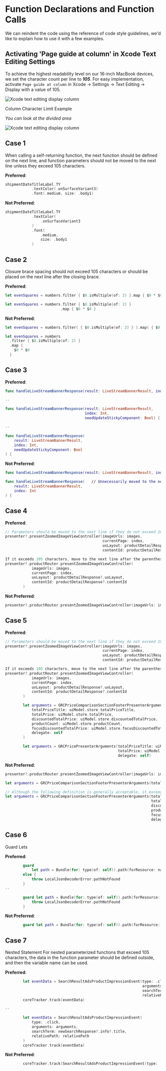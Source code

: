 
# Function Declarations and Function Calls

We can reindent the code using the reference of code style guidelines, we'd like to explain how to use it with a few examples.

## Activating 'Page guide at column' in Xcode Text Editing Settings

To achieve the highest readability level on our 16-inch MacBook devices, we set the character count per line to ***105***. For easy implementation, activate `Page guide at column` in Xcode -> Settings -> Text Editing -> Display with a value of 105.


![Xcode text editing display column](screens/text-editing-display-column.png)

Column Character Limit Example

*You can look at the divided area*

![Xcode text editing display column](screens/example-of-column-character-limit.png)

## Case 1

When calling a self-returning function, the next function should be defined on the next line, and function parameters should not be moved to the next line unless they exceed 105 characters.

**Preferred**:
```swift
shipmentDateTitleLabel.TY
            .textColor(.onSurfaceVariant3)
            .font(.medium, size: .body1)
```

**Not Preferred**:
```swift
shipmentDateTitleLabel.TY
            .textColor(
                .onSurfaceVariant3
            )
            .font(
                .medium,
                size: .body1
            )
```

## Case 2

Closure brace spacing should not exceed 105 characters or should be placed on the next line after the closing brace.

**Preferred**:
```swift
let evenSquares = numbers.filter { $0.isMultiple(of: 2) }.map { $0 * $0 }

let evenSquares = numbers.filter { $0.isMultiple(of: 2) }
                         .map { $0 * $0 }
```

**Not Preferred**:
```swift
let evenSquares = numbers.filter( { $0.isMultiple(of: 2) } ).map( { $0 * $0 } ).compactMap( { $0 * $0 } ).filter( { $0.isMultiple(of: 2) } )

let evenSquares = numbers
  .filter { $0.isMultiple(of: 2) }
  .map {
    $0 * $0
  }
```

## Case 3

**Preferred**:
```swift
func handleLiveStreamBannerResponse(result: LiveStreamBannerResult, index: Int, needUpdate: Bool) { // Does not exceed 105 characters

--

func handleLiveStreamBannerResponse(result: LiveStreamBannerResult, 
                                    index: Int,
                                    needUpdateStickyComponent: Bool) {

--

func handleLiveStreamBannerResponse(
    result: LiveStreamBannerResult,
    index: Int,
    needUpdateStickyComponent: Bool
) {
```

**Not Preferred**:
```swift
func handleLiveStreamBannerResponse(result: LiveStreamBannerResult, index: Int, needUpdateStickyComponent: Bool) { // Exceeds 105 characters

func handleLiveStreamBannerResponse(   // Unnecessarily moved to the next line, although not exceeding 105 characters
    result: LiveStreamBannerResult,
    index: Int
) {
```

## Case 4

**Preferred**:
```swift
// Parameters should be moved to the next line if they do not exceed 105 characters
presenter?.presentZoomedImageViewController(imageUrls: images,
                                            currentPage: index,
                                            uxLayout: productDetailResponse?.uxLayout,
                                            contentId: productDetailResponse?.contentId)

If it exceeds 105 characters, move to the next line after the parentheses
presenter?.productRouter.presentZoomedImageViewController(
            imageUrls: images,
            currentPage: index,
            uxLayout: productDetailResponse?.uxLayout,
            contentId: productDetailResponse?.contentId
        )
```

**Not Preferred**:
```swift
presenter?.productRouter.presentZoomedImageViewController(imageUrls: images, currentPage: index, uxLayout: productDetailResponse?.uxLayout, contentId: productDetailResponse?.contentId)
```

## Case 5

**Preferred**:
```swift
// Parameters should be moved to the next line if they do not exceed 105 characters
presenter?.presentZoomedImageViewController(imageUrls: images,
                                            currentPage: index,
                                            uxLayout: productDetailResponse?.uxLayout,
                                            contentId: productDetailResponse?.contentId)

If it exceeds 105 characters, move to the next line after the parentheses
presenter?.productRouter.presentZoomedImageViewController(
            imageUrls: images,
            currentPage: index,
            uxLayout: productDetailResponse?.uxLayout,
            contentId: productDetailResponse?.contentId
        )

        let arguments = GRCPriceComparisonSectionFooterPresenterArguments(
            totalPriceTitle: uiModel.store.totalPriceTitle,
            totalPrice: uiModel.store.totalPrice,
            discountedTotalPrice: uiModel.store.discountedTotalPrice,
            productCount: uiModel.store.productCount,
            focusDiscountedTotalPrice: uiModel.store.focusDiscountedTotalPrice.orFalse,
            delegate: self
        )

        let arguments = GRCPricePresenterArguments(totalPriceTitle: uiModel.store.totalPriceTitle,
                                                   totalPrice: uiModel.store.totalPrice,
                                                   delegate: self)
```

**Not Preferred**:
```swift
presenter?.productRouter.presentZoomedImageViewController(imageUrls: images, currentPage: index, uxLayout: productDetailResponse?.uxLayout, contentId: productDetailResponse?.contentId)

let arguments = GRCPriceComparisonSectionFooterPresenterArguments(totalPriceTitle: uiModel.store.totalPriceTitle, totalPrice: uiModel.store.totalPrice, discountedTotalPrice: uiModel.store.discountedTotalPrice, productCount: uiModel.store.productCount, focusDiscountedTotalPrice: uiModel.store.focusDiscountedTotalPrice.orFalse, delegate: self)

// Although the following definition is generally acceptable, it exceeds 105 characters, so use the example in the preferred section.
let arguments = GRCPriceComparisonSectionFooterPresenterArguments(totalPriceTitle: uiModel.store.totalPriceTitle, 
                                                                  totalPrice: uiModel.store.totalPrice,
                                                                  discountedTotalPrice: uiModel.store.discountedTotalPrice,
                                                                  productCount: uiModel.store.productCount,
                                                                  focusDiscountedTotalPrice: uiModel.store.focusDiscountedTotalPrice.orFalse,
                                                                  delegate: self)
```

## Case 6
Guard Lets

**Preferred**:
```swift
        guard 
            let path = Bundle(for: type(of: self)).path(forResource: name, ofType: kJsonFileType)
        else {
            throw LocalJsonDecoderError.pathNotFound
        }
--

        guard let path = Bundle(for: type(of: self)).path(forResource: name, ofType: kJsonFileType) else {
            throw LocalJsonDecoderError.pathNotFound
        }
```

**Not Preferred**:
```swift
        guard let path = Bundle(for: type(of: self)).path(forResource: name, ofType: kJsonFileType) else { throw LocalJsonDecoderError.pathNotFound }
```

## Case 7
Nested Statement
For nested parameterized functions that exceed 105 characters, the data in the function parameter should be defined outside, and then the variable name can be used.

**Preferred**:
```swift
        let eventData = SearchResultAdsProductImpressionEvent(type: .click,
                                                              arguments: arguments,
                                                              searchTerm: newSearchResponse?.info?.title,
                                                              relativePath: relativePath)
        coreTracker.track(eventData)

--

        let eventData = SearchResultAdsProductImpressionEvent(
            type: .click,
            arguments: arguments,
            searchTerm: newSearchResponse?.info?.title,
            relativePath: relativePath
        )
        coreTracker.track(eventData)
```

**Not Preferred**:
```swift
        coreTracker.track(SearchResultAdsProductImpressionEvent(type: .click, arguments: arguments, searchTerm: newSearchResponse?.info?.title ?? "", relativePath: relativePath))
```
